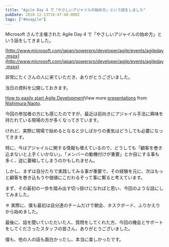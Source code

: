 ```yaml
---
title: "Agile Day 4 で「やさしいアジャイルの始め方」という話をしました"
pubDate: 2010-12-13T16:47:40.000Z
tags: ["#msagile"]
---
```


Microsoft さんで主催された Agile Day 4 で「やさしいアジャイルの始め方」という話をしてきました。

[http://www.microsoft.com/japan/powerpro/developer/agile/events/agileday.mspx](http://www.microsoft.com/japan/powerpro/developer/agile/events/agileday.mspx)

非常にたくさんの人に来ていただき、ありがとうございました。

当日の資料を公開しておきます。

[How to easily start Agile Development](http://www.slideshare.net/nawoto/how-to-easily-start-agile-development)View more [presentations](http://www.slideshare.net/) from [Nishimura Naoto](http://www.slideshare.net/nawoto).

今回の参加者の方にも感じたのですが、最近は前向きにアジャイル手法に興味を持たれている現場の方が多くなってきています。

けれど、実際に現場で始めるとなると少しばかりの勇気はどうしても必要になってきます。

特に、今はアジャイルに関する情報も増えているので、どうしても「顧客を巻き込まないと上手くいかない」、「メンバーの動機付けが重要」とか目にする事も多く、逆に萎縮してしまうのかもしれません。

しかし、まずは自分たちで実践してみる事が重要で、その経験を元に、次はもっと顧客を巻き込もうや価値にこだわるぞって事に繋ると考えています。

まず、その最初の一歩を踏み出す切っ掛けになればと思い、今回のような話にしてみました。

＃ 実際に、僕も最初は自分達のチームだけで朝会、タスクボード、ふりかえりから始めました。

最後に、話を聞いていただいた人、質問をしてくれた方、今回の機会とサポートをしてくださったスタッフの皆さん、ありがとうございました。

僕も、他の人の話も面白かったし、本当に楽しかったです。